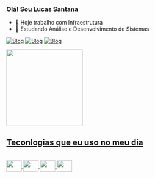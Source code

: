 ### Olá! Sou Lucas Santana

- 🔭 Hoje trabalho com Infraestrutura
- 🌱 Estudando Análise e Desenvolvimento de Sistemas 

[![Blog](https://img.shields.io/badge/LinkedIn-0077B5?style=for-the-badge&logo=linkedin&logoColor=white)](https://www.linkedin.com/in/lucas-santana-8b3b921ab/)
[![Blog](https://img.shields.io/badge/Instagram-E4405F?style=for-the-badge&logo=instagram&logoColor=white)](https://www.instagram.com/)
[![Blog](https://img.shields.io/badge/Facebook-1877F2?style=for-the-badge&logo=facebook&logoColor=white)](https://www.facebook.com/)

<div>
<a href="https://github.com/lsantana01">
<img height="200em" src="https://github-readme-stats.vercel.app/api?username=lsantana01&show_icons=true&theme=dracula&include_all_commits=true&count_private=true"/>

## Teconlogias que eu uso no meu dia 
</div>
<div style="display: inline_block"><br>
<img align="center" height="30" width="40" src="https://cdn.jsdelivr.net/gh/devicons/devicon/icons/java/java-original.svg" />
<img align="center" height="30" width="40"src="https://cdn.jsdelivr.net/gh/devicons/devicon/icons/python/python-original.svg" />
<img align="center" height="30" width="40" src="https://cdn.jsdelivr.net/gh/devicons/devicon/icons/css3/css3-original.svg" />
<img align="center" height="30" width="40" src="https://cdn.jsdelivr.net/gh/devicons/devicon/icons/html5/html5-original.svg"/>
</div>
<div>
<a href ="https://img.shields.io/badge/LinkedIn-0077B5?style=for-the-badge&logo=linkedin&logoColor=white"<a/>
</div>

